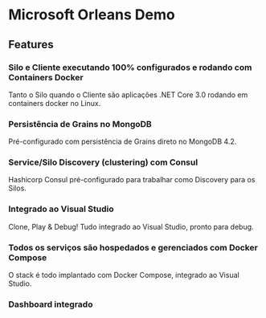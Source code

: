 # Microsoft Orleans Demo

## Features

### Silo e Cliente executando 100% configurados e rodando com Containers Docker

Tanto o Silo quando o Cliente são aplicações .NET Core 3.0 rodando em containers docker no Linux.

### Persistência de Grains no MongoDB

Pré-configurado com persistência de Grains direto no MongoDB 4.2.

### Service/Silo Discovery (clustering) com Consul

Hashicorp Consul pré-configurado para trabalhar como Discovery para os Silos.

### Integrado ao Visual Studio 

Clone, Play & Debug! Tudo integrado ao Visual Studio, pronto para debug.

### Todos os serviços são hospedados e gerenciados com Docker Compose

O stack é todo implantado com Docker Compose, integrado ao Visual Studio.


### Dashboard integrado

